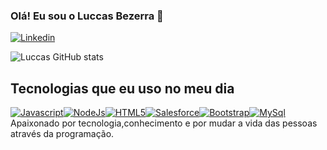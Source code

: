### Olá! Eu sou o Luccas Bezerra 👋

[![Linkedin](https://img.shields.io/badge/LinkedIn-0077B5?style=for-the-badge&logo=linkedin&logoColor=white)](https://www.linkedin.com/in/luccas-bezerra-23822b20a/)

![Luccas GitHub stats](https://github-readme-stats.vercel.app/api?username=LLuccasbezerra&show_icons=true&theme=dracula)

## Tecnologias que eu uso no meu dia


[![Javascript](https://img.shields.io/badge/JavaScript-323330?style=for-the-badge&logo=javascript&logoColor=F7DF1E)](https://developer.mozilla.org/en-US/docs/Web/JavaScript)[![NodeJs](https://img.shields.io/badge/Node.js-43853D?style=for-the-badge&logo=node.js&logoColor=white)](https://developer.mozilla.org/en-US/docs/Web/JavaScript)[![HTML5](https://img.shields.io/badge/HTML5-E34F26?style=for-the-badge&logo=html5&logoColor=white)](https://developer.mozilla.org/en-US/docs/Web/JavaScript)[![Salesforce](https://img.shields.io/badge/Salesforce-00A1E0?style=for-the-badge&logo=Salesforce&logoColor=white)](https://developer.mozilla.org/en-US/docs/Web/JavaScript)[![Bootstrap](https://img.shields.io/badge/Bootstrap-563D7C?style=for-the-badge&logo=bootstrap&logoColor=white)](https://developer.mozilla.org/en-US/docs/Web/JavaScript)[![MySql](https://img.shields.io/badge/MySQL-00000F?style=for-the-badge&logo=mysql&logoColor=white)](https://developer.mozilla.org/en-US/docs/Web/JavaScript)
<br>
Apaixonado por tecnologia,conhecimento e por mudar a vida das pessoas através da programação.





